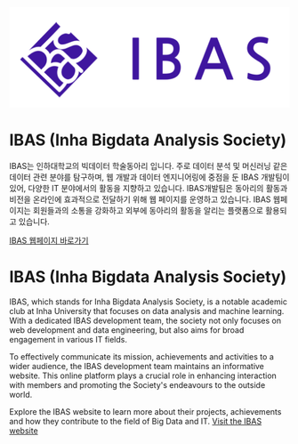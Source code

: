 ![main logo of IBAS](profile/logo_purple.png)

# IBAS (Inha Bigdata Analysis Society)
IBAS는 인하대학교의 빅데이터 학술동아리 입니다. 주로 데이터 분석 및 머신러닝 같은 데이터 관련 분야를 탐구하며, 웹 개발과 데이터 엔지니어링에 중점을 둔 IBAS 개발팀이 있어, 다양한 IT 분야에서의 활동을 지향하고 있습니다.
IBAS개발팀은 동아리의 활동과 비전을 온라인에 효과적으로 전달하기 위해 웹 페이지를 운영하고 있습니다. IBAS 웹페이지는 회원들과의 소통을 강화하고 외부에 동아리의 활동을 알리는 플랫폼으로 활용되고 있습니다.

[IBAS 웹페이지 바로가기](https://www.inhabas.com/)

# IBAS (Inha Bigdata Analysis Society)
IBAS, which stands for Inha Bigdata Analysis Society, is a notable academic club at Inha University that focuses on data analysis and machine learning. With a dedicated IBAS development team, the society not only focuses on web development and data engineering, but also aims for broad engagement in various IT fields.

To effectively communicate its mission, achievements and activities to a wider audience, the IBAS development team maintains an informative website. This online platform plays a crucial role in enhancing interaction with members and promoting the Society's endeavours to the outside world.

Explore the IBAS website to learn more about their projects, achievements and how they contribute to the field of Big Data and IT. [Visit the IBAS website](https://www.inhabas.com/)
